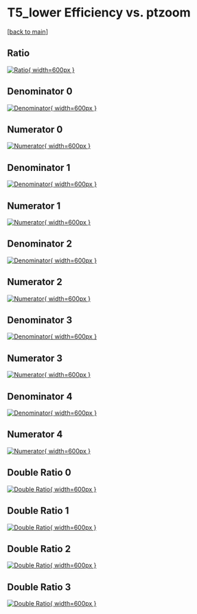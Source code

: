# T5_lower Efficiency vs. ptzoom

[[back to main](./)]



## Ratio

[![Ratio](../mtv/var/T5_lower_xtr_211_0_eff_ptzoom.png){ width=600px }](../mtv/var/T5_lower_xtr_211_0_eff_ptzoom.pdf)

## Denominator 0

[![Denominator](../mtv/den/T5_lower_xtr_211_0_eff_ptzoom_den0.png){ width=600px }](../mtv/den/T5_lower_xtr_211_0_eff_ptzoom_den0.pdf)

## Numerator 0

[![Numerator](../mtv/num/T5_lower_xtr_211_0_eff_ptzoom_num0.png){ width=600px }](../mtv/num/T5_lower_xtr_211_0_eff_ptzoom_num0.pdf)

## Denominator 1

[![Denominator](../mtv/den/T5_lower_xtr_211_0_eff_ptzoom_den1.png){ width=600px }](../mtv/den/T5_lower_xtr_211_0_eff_ptzoom_den1.pdf)

## Numerator 1

[![Numerator](../mtv/num/T5_lower_xtr_211_0_eff_ptzoom_num1.png){ width=600px }](../mtv/num/T5_lower_xtr_211_0_eff_ptzoom_num1.pdf)

## Denominator 2

[![Denominator](../mtv/den/T5_lower_xtr_211_0_eff_ptzoom_den2.png){ width=600px }](../mtv/den/T5_lower_xtr_211_0_eff_ptzoom_den2.pdf)

## Numerator 2

[![Numerator](../mtv/num/T5_lower_xtr_211_0_eff_ptzoom_num2.png){ width=600px }](../mtv/num/T5_lower_xtr_211_0_eff_ptzoom_num2.pdf)

## Denominator 3

[![Denominator](../mtv/den/T5_lower_xtr_211_0_eff_ptzoom_den3.png){ width=600px }](../mtv/den/T5_lower_xtr_211_0_eff_ptzoom_den3.pdf)

## Numerator 3

[![Numerator](../mtv/num/T5_lower_xtr_211_0_eff_ptzoom_num3.png){ width=600px }](../mtv/num/T5_lower_xtr_211_0_eff_ptzoom_num3.pdf)

## Denominator 4

[![Denominator](../mtv/den/T5_lower_xtr_211_0_eff_ptzoom_den4.png){ width=600px }](../mtv/den/T5_lower_xtr_211_0_eff_ptzoom_den4.pdf)

## Numerator 4

[![Numerator](../mtv/num/T5_lower_xtr_211_0_eff_ptzoom_num4.png){ width=600px }](../mtv/num/T5_lower_xtr_211_0_eff_ptzoom_num4.pdf)

## Double Ratio 0

[![Double Ratio](../mtv/ratio/T5_lower_xtr_211_0_eff_ptzoom_ratio0.png){ width=600px }](../mtv/ratio/T5_lower_xtr_211_0_eff_ptzoom_ratio0.pdf)

## Double Ratio 1

[![Double Ratio](../mtv/ratio/T5_lower_xtr_211_0_eff_ptzoom_ratio1.png){ width=600px }](../mtv/ratio/T5_lower_xtr_211_0_eff_ptzoom_ratio1.pdf)

## Double Ratio 2

[![Double Ratio](../mtv/ratio/T5_lower_xtr_211_0_eff_ptzoom_ratio2.png){ width=600px }](../mtv/ratio/T5_lower_xtr_211_0_eff_ptzoom_ratio2.pdf)

## Double Ratio 3

[![Double Ratio](../mtv/ratio/T5_lower_xtr_211_0_eff_ptzoom_ratio3.png){ width=600px }](../mtv/ratio/T5_lower_xtr_211_0_eff_ptzoom_ratio3.pdf)

